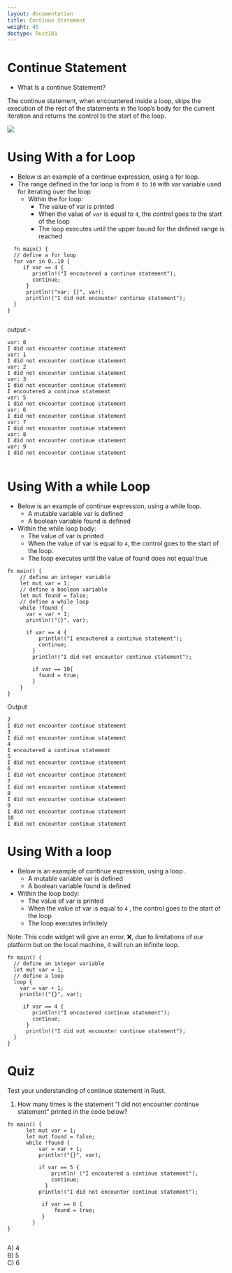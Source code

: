 ```yaml
---
layout: documentation
title: Continue Statement
weight: 48
doctype: Rust101
---
```



# Continue Statement

- What Is a continue Statement? 

The continue statement, when encountered inside a loop, skips the execution of the rest of the statements in the loop’s body for the current 
iteration and returns the control to the start of the loop.

![](https://raw.githubusercontent.com/sangam14/RustLabs/master/img/continue_flow.png)

# Using With a for Loop 
- Below is an example of a continue expression, using a for loop.
- The range defined in the for loop is from `0 `to `10` with var variable used for iterating over the loop
   - Within the for loop:
      -  The value of var is printed
      -  When the value of `var` is equal to `4`, the control goes to the start of the loop
      -  The loop executes until the upper bound for the defined range is reached
      
      
```
  fn main() {
  // define a for loop
  for var in 0..10 {
     if var == 4 {
        println!("I encoutered a continue statement");
        continue;
      }
      println!("var: {}", var);
      println!("I did not encounter continue statement");
  }
}
  
```
output:- 

```
var: 0
I did not encounter continue statement
var: 1
I did not encounter continue statement
var: 2
I did not encounter continue statement
var: 3
I did not encounter continue statement
I encoutered a continue statement
var: 5
I did not encounter continue statement
var: 6
I did not encounter continue statement
var: 7
I did not encounter continue statement
var: 8
I did not encounter continue statement
var: 9
I did not encounter continue statement


```

# Using With a while Loop 
- Below is an example of continue expression, using a while loop.
   -  A mutable variable var is defined
   -  A boolean variable found is defined
- Within the while loop body:
   - The value of var is printed
   - When the value of var is equal to `4`, the control goes to the start of the loop.
   - The loop executes until the value of found does not equal true.
   
```
fn main() {
    // define an integer variable
    let mut var = 1; 
    // define a boolean variable
    let mut found = false;
    // define a while loop
    while !found {
      var = var + 1;
      println!("{}", var);
      
      if var == 4 {
          println!("I encoutered a continue statement");
          continue;
        }
        println!("I did not encounter continue statement");
        
        if var == 10{
          found = true;
        }
    }
}

```

Output

```
2
I did not encounter continue statement
3
I did not encounter continue statement
4
I encoutered a continue statement
5
I did not encounter continue statement
6
I did not encounter continue statement
7
I did not encounter continue statement
8
I did not encounter continue statement
9
I did not encounter continue statement
10
I did not encounter continue statement

```
# Using With a loop
- Below is an example of continue expression, using a loop .
   - A mutable variable var is defined
   -  A boolean variable found is defined
- Within the loop body:
    - The value of var is printed
    - When the value of var is equal to `4` , the control goes to the start of the loop
    - The loop executes infinitely
    
Note: This code widget will give an error, ❌, due to limitations of our platform but on the local machine, it will run an infinite loop.

```
fn main() {
  // define an integer variable
  let mut var = 1; 
  // define a loop
  loop {
    var = var + 1;
    println!("{}", var);
    
     if var == 4 {
        println!("I encoutered continue statement");
        continue;
      }
      println!("I did not encounter continue statement");
  }
}

```


# Quiz 

Test your understanding of continue statement in Rust.

1. How many times is the statement “I did not encounter continue statement” printed in the code below?

```
fn main() {
      let mut var = 1; 
      let mut found = false;
      while !found {
          var = var + 1;
          println!("{}", var);
 
          if var == 5 {
              println! ("I encoutered a continue statement");
              continue;
            }
          println!("I did not encounter continue statement");
 
           if var == 6 {
               found = true;
           }
        }
}


```

A) 4 <br>
B) 5 <br>
C) 6 <br>












